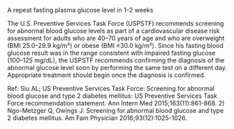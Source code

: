 A repeat fasting plasma glucose level in 1–2 weeks

The U.S. Preventive Services Task Force (USPSTF) recommends screening for abnormal blood glucose levels as part of a cardiovascular disease risk assessment for adults who are 40–70 years of age and who are overweight (BMI 25.0–29.9 kg/m²) or obese (BMI ≥30.0 kg/m²). Since his fasting blood glucose result was in the range consistent with impaired fasting glucose (100–125 mg/dL), the USPSTF recommends confirming the diagnosis of the abnormal glucose level soon by performing the same test on a different day. Appropriate treatment should begin once the diagnosis is confirmed.

Ref: Siu AL; US Preventive Services Task Force: Screening for abnormal blood glucose and type 2 diabetes mellitus: US Preventive Services Task Force recommendation statement. Ann Intern Med 2015;163(11):861-868.  2) Ngo-Metzger Q, Owings J: Screening for abnormal blood glucose and type 2 diabetes mellitus. Am Fam Physician 2016;93(12):1025-1026.